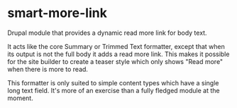 # smart-more-link
Drupal module that provides a dynamic read more link for body text.

It acts like the core Summary or Trimmed Text formatter, except that when its output is not the full body it adds a read more link. This makes it possible for the site builder to create a teaser style which only shows "Read more" when there is more to read.

This formatter is only suited to simple content types which have a single long text field. It's more of an exercise than a fully fledged module at the moment.
